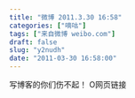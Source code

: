 ```yaml
---
title: "微博 2011.3.30 16:58"
categories: ["嘀咕"]
tags: ["来自微博 weibo.com"]
draft: false
slug: "y2nudh"
date: "2011-03-30 16:58:00"
---
```


<p>写博客的你们伤不起！ O网页链接 ​​​​</p>
